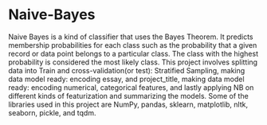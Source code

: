 # Naive-Bayes
Naive Bayes is a kind of classifier that uses the Bayes Theorem. It predicts membership probabilities for each class such as the probability that a given record or data point belongs to a particular class. The class with the highest probability is considered the most likely class. This project involves splitting data into Train and cross-validation(or test): Stratified Sampling, making data model ready: encoding essay, and project_title, making data model ready: encoding numerical, categorical features, and lastly applying NB on different kinds of featurization and summarizing the models. Some of the libraries used in this project are NumPy, pandas, sklearn, matplotlib, nltk, seaborn, pickle, and tqdm.
